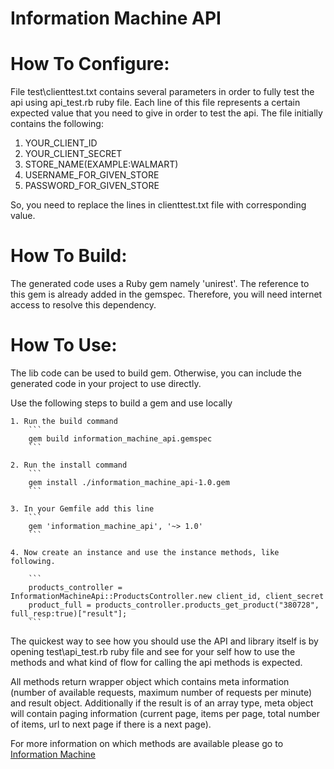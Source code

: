 Information Machine API
=================

How To Configure:
=================
File test\clienttest.txt contains several parameters in order to fully test the api using api_test.rb ruby file.
Each line of this file represents a certain expected value that you need to give in order to test the api.
The file initially contains the following:

1. YOUR_CLIENT_ID
2. YOUR_CLIENT_SECRET
3. STORE_NAME(EXAMPLE:WALMART)
4. USERNAME_FOR_GIVEN_STORE
5. PASSWORD_FOR_GIVEN_STORE

So, you need to replace the lines in clienttest.txt file with corresponding value.

How To Build:
=============
The generated code uses a Ruby gem namely 'unirest'. The reference to this gem is
already added in the gemspec. Therefore, you will need internet access to resolve
this dependency.

How To Use:
===========
The lib code can be used to build gem.
Otherwise, you can include the generated code in your project to use directly.

Use the following steps to build a gem and use locally

    1. Run the build command
        ```
        gem build information_machine_api.gemspec
        ```

    2. Run the install command
        ```
        gem install ./information_machine_api-1.0.gem
        ```

    3. In your Gemfile add this line
        ```
        gem 'information_machine_api', '~> 1.0'
        ```

    4. Now create an instance and use the instance methods, like following.

        ```
        products_controller = InformationMachineApi::ProductsController.new client_id, client_secret
        product_full = products_controller.products_get_product("380728", full_resp:true)["result"];
        ```
The quickest way to see how you should use the API and library itself is by opening test\api_test.rb ruby file and see for your self how to use the methods and what kind of flow for calling the api methods is expected.

All methods return wrapper object which contains meta information (number of available requests, maximum number of requests per minute) and result object. Additionally if the result is of an array type, meta object will contain paging information (current page, items per page, total number of items, url to next page if there is a next page).

For more information on which methods are available please go to [Information Machine](http://iamdata.co/swagger/ui/index)